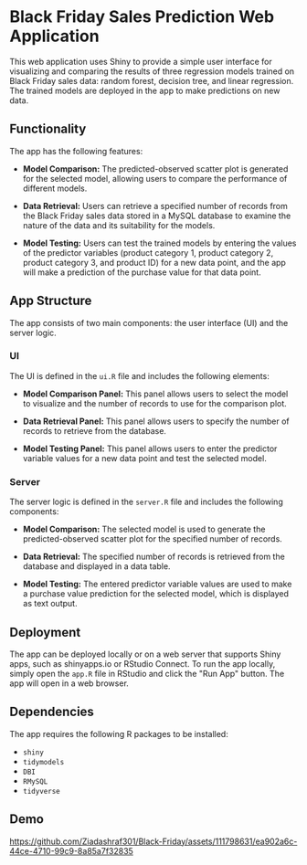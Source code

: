 # Black Friday Sales Prediction Web Application

This web application uses Shiny to provide a simple user interface for visualizing and comparing the results of three regression models trained on Black Friday sales data: random forest, decision tree, and linear regression. The trained models are deployed in the app to make predictions on new data.

## Functionality

The app has the following features:

- **Model Comparison:** The predicted-observed scatter plot is generated for the selected model, allowing users to compare the performance of different models.

- **Data Retrieval:** Users can retrieve a specified number of records from the Black Friday sales data stored in a MySQL database to examine the nature of the data and its suitability for the models.

- **Model Testing:** Users can test the trained models by entering the values of the predictor variables (product category 1, product category 2, product category 3, and product ID) for a new data point, and the app will make a prediction of the purchase value for that data point.

## App Structure

The app consists of two main components: the user interface (UI) and the server logic.

### UI

The UI is defined in the `ui.R` file and includes the following elements:

- **Model Comparison Panel:** This panel allows users to select the model to visualize and the number of records to use for the comparison plot.

- **Data Retrieval Panel:** This panel allows users to specify the number of records to retrieve from the database.

- **Model Testing Panel:** This panel allows users to enter the predictor variable values for a new data point and test the selected model.

### Server

The server logic is defined in the `server.R` file and includes the following components:

- **Model Comparison:** The selected model is used to generate the predicted-observed scatter plot for the specified number of records.

- **Data Retrieval:** The specified number of records is retrieved from the database and displayed in a data table.

- **Model Testing:** The entered predictor variable values are used to make a purchase value prediction for the selected model, which is displayed as text output.

## Deployment

The app can be deployed locally or on a web server that supports Shiny apps, such as shinyapps.io or RStudio Connect. To run the app locally, simply open the `app.R` file in RStudio and click the "Run App" button. The app will open in a web browser.

## Dependencies

The app requires the following R packages to be installed:

- `shiny`
- `tidymodels`
- `DBI`
- `RMySQL`
- `tidyverse`

## Demo


https://github.com/Ziadashraf301/Black-Friday/assets/111798631/ea902a6c-44ce-4710-99c9-8a85a7f32835





